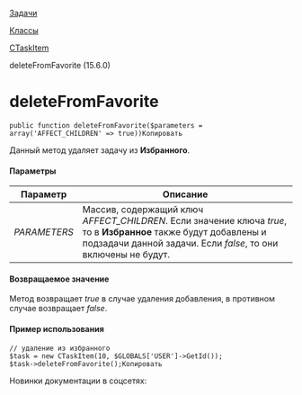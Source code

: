 [Задачи](/api_help/tasks/index.php)

[Классы](/api_help/tasks/classes/index.php)

[CTaskItem](/api_help/tasks/classes/ctaskitem/index.php)

deleteFromFavorite (15.6.0)

deleteFromFavorite
==================

```
public function deleteFromFavorite($parameters = array('AFFECT_CHILDREN' => true))Копировать
```

Данный метод удаляет задачу из **Избранного**.

#### Параметры

| Параметр | Описание |
| --- | --- |
| *PARAMETERS* | Массив, содержащий ключ *AFFECT\_CHILDREN*. Если значение ключа *true*, то в **Избранное** также будут добавлены и подзадачи данной задачи. Если *false*, то они включены не будут. |

#### Возвращаемое значение

Метод возвращает *true* в случае удаления добавления, в противном случае возвращает *false*.

#### Пример использования

```
// удаление из избранного 
$task = new CTaskItem(10, $GLOBALS['USER']->GetId()); 
$task->deleteFromFavorite();Копировать
```

Новинки документации в соцсетях:
